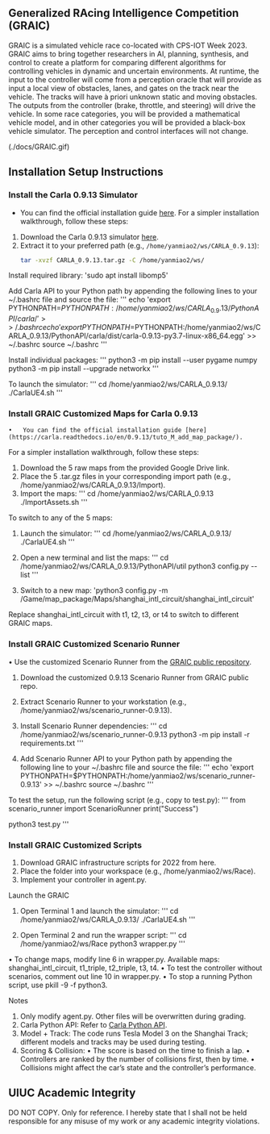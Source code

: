## Generalized RAcing Intelligence Competition (GRAIC)

GRAIC is a simulated vehicle race co-located with CPS-IOT Week 2023. GRAIC aims to bring together researchers in AI, planning, synthesis, and control to create a platform for comparing different algorithms for controlling vehicles in dynamic and uncertain environments. At runtime, the input to the controller will come from a perception oracle that will provide as input a local view of obstacles, lanes, and gates on the track near the vehicle. The tracks will have à priori unknown static and moving obstacles. The outputs from the controller (brake, throttle, and steering) will drive the vehicle. In some race categories, you will be provided a mathematical vehicle model, and in other categories you will be provided a black-box vehicle simulator. The perception and control interfaces will not change. 

(./docs/GRAIC.gif)


## Installation Setup Instructions

### Install the Carla 0.9.13 Simulator
* You can find the official installation guide [here](https://carla.readthedocs.io/en/latest/start_quickstart/#carla-installation).
  For a simpler installation walkthrough, follow these steps:

1. Download the Carla 0.9.13 simulator [here](https://carla-releases.s3.eu-west-3.amazonaws.com/Linux/CARLA_0.9.13.tar.gz).
2. Extract it to your preferred path (e.g., `/home/yanmiao2/ws/CARLA_0.9.13`):
   ```bash
   tar -xvzf CARLA_0.9.13.tar.gz -C /home/yanmiao2/ws/

Install required library:
'sudo apt install libomp5'

Add Carla API to your Python path by appending the following lines to your ~/.bashrc file and source the file:
'''
echo 'export PYTHONPATH=$PYTHONPATH:/home/yanmiao2/ws/CARLA_0.9.13/PythonAPI/carla/' >> ~/.bashrc
echo 'export PYTHONPATH=$PYTHONPATH:/home/yanmiao2/ws/CARLA_0.9.13/PythonAPI/carla/dist/carla-0.9.13-py3.7-linux-x86_64.egg' >> ~/.bashrc
source ~/.bashrc
'''

Install individual packages:
'''
python3 -m pip install --user pygame numpy
python3 -m pip install --upgrade networkx
'''

To launch the simulator:
'''
cd /home/yanmiao2/ws/CARLA_0.9.13/
./CarlaUE4.sh
'''

### Install GRAIC Customized Maps for Carla 0.9.13

	•	You can find the official installation guide [here](https://carla.readthedocs.io/en/0.9.13/tuto_M_add_map_package/).
For a simpler installation walkthrough, follow these steps:

1.	Download the 5 raw maps from the provided Google Drive link.
2.	Place the 5 .tar.gz files in your corresponding import path (e.g., /home/yanmiao2/ws/CARLA_0.9.13/Import).
3.	Import the maps:
'''
cd /home/yanmiao2/ws/CARLA_0.9.13
./ImportAssets.sh
'''

To switch to any of the 5 maps:

1.	Launch the simulator:
'''
cd /home/yanmiao2/ws/CARLA_0.9.13/
./CarlaUE4.sh
'''

2. Open a new terminal and list the maps:
'''
cd /home/yanmiao2/ws/CARLA_0.9.13/PythonAPI/util
python3 config.py --list
'''

3.	Switch to a new map:
'python3 config.py -m /Game/map_package/Maps/shanghai_intl_circuit/shanghai_intl_circuit'

Replace shanghai_intl_circuit with t1, t2, t3, or t4 to switch to different GRAIC maps.

### Install GRAIC Customized Scenario Runner

•	Use the customized Scenario Runner from the [GRAIC public repository](https://github.com/PoPGRI/scenario_runner).

1.	Download the customized 0.9.13 Scenario Runner from GRAIC public repo.
2.	Extract Scenario Runner to your workstation (e.g., /home/yanmiao2/ws/scenario_runner-0.9.13).
3.	Install Scenario Runner dependencies:
'''
cd /home/yanmiao2/ws/scenario_runner-0.9.13
python3 -m pip install -r requirements.txt
'''

4.	Add Scenario Runner API to your Python path by appending the following line to your ~/.bashrc file and source the file:
'''
echo 'export PYTHONPATH=$PYTHONPATH:/home/yanmiao2/ws/scenario_runner-0.9.13' >> ~/.bashrc
source ~/.bashrc
'''

To test the setup, run the following script (e.g., copy to test.py):
'''
from scenario_runner import ScenarioRunner
print("Success")

python3 test.py
'''

### Install GRAIC Customized Scripts

1.	Download GRAIC infrastructure scripts for 2022 from here.
2.	Place the folder into your workspace (e.g., /home/yanmiao2/ws/Race).
3.	Implement your controller in agent.py.

Launch the GRAIC

1.	Open Terminal 1 and launch the simulator:
'''
cd /home/yanmiao2/ws/CARLA_0.9.13/
./CarlaUE4.sh
'''

2.	Open Terminal 2 and run the wrapper script:
'''
cd /home/yanmiao2/ws/Race
python3 wrapper.py
'''

•	To change maps, modify line 6 in wrapper.py. Available maps: shanghai_intl_circuit, t1_triple, t2_triple, t3, t4.
•	To test the controller without scenarios, comment out line 10 in wrapper.py.
•	To stop a running Python script, use pkill -9 -f python3.

Notes

1.	Only modify agent.py. Other files will be overwritten during grading.
2.	Carla Python API: Refer to [Carla Python API](https://carla.readthedocs.io/en/0.9.13/python_api/).
3.	Model + Track: The code runs Tesla Model 3 on the Shanghai Track; different models and tracks may be used during testing.
4.	Scoring & Collision:
•	The score is based on the time to finish a lap.
•	Controllers are ranked by the number of collisions first, then by time.
•	Collisions might affect the car’s state and the controller’s performance.



## UIUC Academic Integrity

DO NOT COPY. Only for reference. I hereby state that I shall not be held responsible for any misuse of my work or any academic integrity violations.
